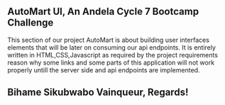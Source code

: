 ## AutoMart UI, An Andela Cycle 7 Bootcamp Challenge

This section of our project AutoMart is about building user interfaces elements that will be later on consuming our api endpoints.
It is entirely written in HTML,CSS,Javascript as required by the project requirements reason why some links and some parts of this application will not work properly untill the server side and api endpoints are implemented.

## Bihame Sikubwabo Vainqueur, Regards!